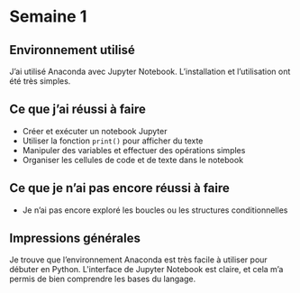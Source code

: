 # Semaine 1

## Environnement utilisé
J’ai utilisé Anaconda avec Jupyter Notebook. L’installation et l’utilisation ont été très simples.

## Ce que j’ai réussi à faire
- Créer et exécuter un notebook Jupyter
- Utiliser la fonction `print()` pour afficher du texte
- Manipuler des variables et effectuer des opérations simples
- Organiser les cellules de code et de texte dans le notebook

## Ce que je n’ai pas encore réussi à faire
- Je n’ai pas encore exploré les boucles ou les structures conditionnelles

## Impressions générales
Je trouve que l’environnement Anaconda est très facile à utiliser pour débuter en Python. L'interface de Jupyter Notebook est claire, et cela m’a permis de bien comprendre les bases du langage.
